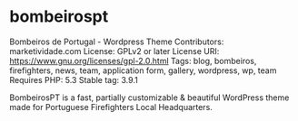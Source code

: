 # bombeirospt
Bombeiros de Portugal  - Wordpress Theme
Contributors: marketividade.com
License: GPLv2 or later
License URI: https://www.gnu.org/licenses/gpl-2.0.html
Tags: blog, bombeiros, firefighters, news, team, application form, gallery, wordpress, wp, team
Requires PHP: 5.3
Stable tag: 3.9.1

BombeirosPT is a fast, partially customizable & beautiful WordPress theme made for Portuguese Firefighters Local Headquarters.
